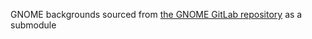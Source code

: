 GNOME backgrounds sourced from [the GNOME GitLab repository](https://gitlab.gnome.org/GNOME/gnome-backgrounds/) as a submodule

